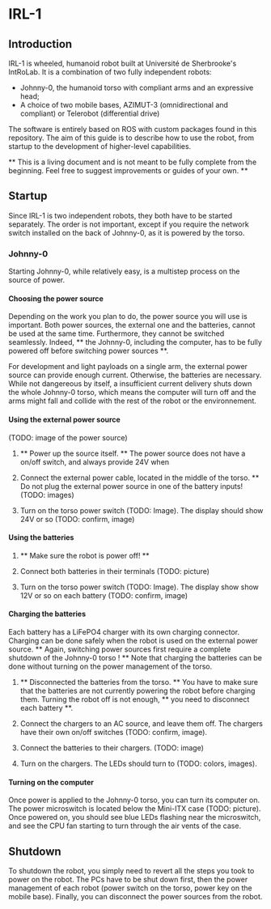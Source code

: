 # IRL-1

## Introduction

IRL-1 is wheeled, humanoid robot built at Université de Sherbrooke's IntRoLab.
It is a combination of two fully independent robots:

 - Johnny-0, the humanoid torso with compliant arms and an expressive head;
 - A choice of two mobile bases, AZIMUT-3 (omnidirectional and compliant) or Telerobot (differential drive)

The software is entirely based on ROS with custom packages found in this repository.
The aim of this guide is to describe how to use the robot, from startup to the development of higher-level capabilities.

**
This is a living document and is not meant to be fully complete from the beginning.
Feel free to suggest improvements or guides of your own.
**

## Startup

Since IRL-1 is two independent robots, they both have to be started separately. 
The order is not important, except if you require the network switch installed on the back of Johnny-0, as
it is powered by the torso.

### Johnny-0

Starting Johnny-0, while relatively easy, is a multistep process on the source of power.

#### Choosing the power source
Depending on the work you plan to do, the power source you will use is important.
Both power sources, the external one and the batteries, cannot be used at the same time.
Furthermore, they cannot be switched seamlessly.
Indeed, ** the Johnny-0, including the computer, has to be fully powered off before switching power sources **.

For development and light payloads on a single arm, the external power source can provide enough current.
Otherwise, the batteries are necessary.
While not dangereous by itself, a insufficient current delivery shuts down the whole Johnny-0 torso, which
means the computer will turn off and the arms might fall and collide with the rest of the robot or the environnement.

#### Using the external power source

(TODO: image of the power source)

1. ** Power up the source itself. ** The power source does not have a on/off switch, and always provide 24V when 
 
2. Connect the external power cable, located in the middle of the torso. ** Do not plug the external power source in one of the battery inputs! (TODO: images)

3. Turn on the torso power switch (TODO: Image). The display should show 24V or so (TODO: confirm, image)

#### Using the batteries

1. ** Make sure the robot is power off! **

2. Connect both batteries in their terminals (TODO: picture)

3. Turn on the torso power switch (TODO: Image). The display show show 12V or so on each battery (TODO: confirm, image)

#### Charging the batteries

Each battery has a LiFePO4 charger with its own charging connector.
Charging can be done safely when the robot is used on the external power source.
** Again, switching power sources first require a complete shutdown of the Johnny-0 torso ! **
Note that charging the batteries can be done without turning on the power management of the torso.

1. ** Disconnected the batteries from the torso. ** You have to make sure that the batteries are not currently powering the robot before charging them. Turning the robot off is not enough, ** you need to disconnect each battery **.

3. Connect the chargers to an AC source, and leave them off. The chargers have their own on/off switches (TODO: confirm, image).

4. Connect the batteries to their chargers. (TODO: image)

5. Turn on the chargers. The LEDs should turn to (TODO: colors, images).

#### Turning on the computer

Once power is applied to the Johnny-0 torso, you can turn its computer on.
The power microswitch is located below the Mini-ITX case (TODO: picture).
Once powered on, you should see blue LEDs flashing near the microswitch, and see the CPU fan starting to turn through
the air vents of the case.

## Shutdown

To shutdown the robot, you simply need to revert all the steps you took to power on the robot.
The PCs have to be shut down first, then the power management of each robot (power switch on the torso, power key on the mobile base).
Finally, you can disconnect the power sources from the robot.
